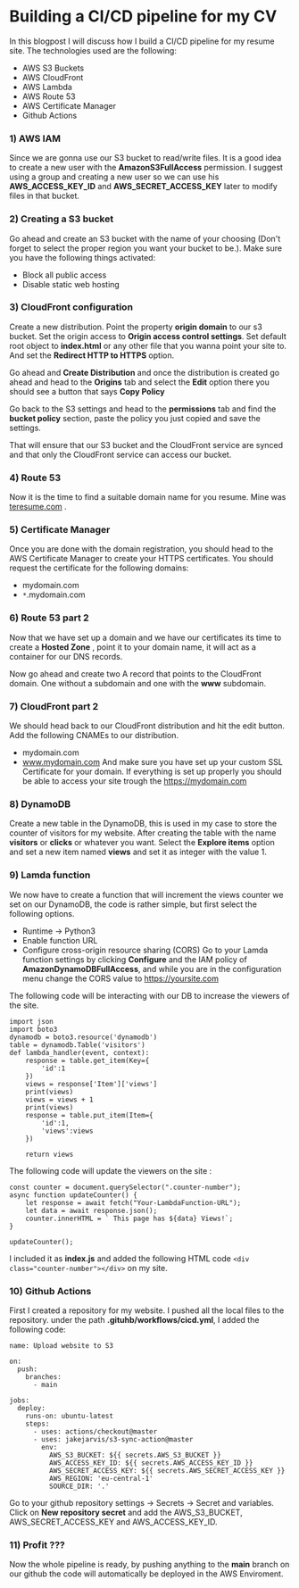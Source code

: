 
# Building a CI/CD pipeline for my CV

In this blogpost I will discuss how I build a CI/CD pipeline for my resume site.
The technologies used are the following:
- AWS S3 Buckets
- AWS CloudFront
- AWS Lambda
- AWS Route 53
- AWS Certificate Manager
- Github Actions


### 1) AWS IAM
Since we are gonna use our S3 bucket to read/write files. 
It is a good idea to create a new user with the **AmazonS3FullAccess** permission. 
I suggest using a group and creating a new user so we can use his **AWS_ACCESS_KEY_ID** and **AWS_SECRET_ACCESS_KEY** later to modify files in that bucket.

### 2) Creating a S3 bucket
Go ahead and create an S3 bucket with the name of your choosing (Don't forget to select the proper region you want your bucket to be.). 
Make sure you have the following things activated:
- Block all public access
- Disable static web hosting

### 3) CloudFront configuration
Create a new distribution. Point the property **origin domain** to our s3 bucket.
Set the origin access to **Origin access control settings**.
Set default root object to **index.html** or any other file that you wanna point your site to.
And set the **Redirect HTTP to HTTPS** option.

Go ahead and **Create Distribution** and once the distribution is created go ahead and head to the **Origins** tab and select the **Edit** option there you should see a button that says **Copy Policy** 

Go back to the S3 settings and head to the **permissions** tab and find the **bucket policy** section, paste the policy you just copied and save the settings.

That will ensure that our S3 bucket and the CloudFront service are synced and that only the CloudFront service can access our bucket.


### 4) Route 53
Now it is the time to find a suitable domain name for you resume. Mine was [teresume.com](https://teresume.com) . 

### 5) Certificate Manager
Once you are done with the domain registration, you should head to the AWS Certificate Manager to create your HTTPS certificates.
You should request the certificate for the following domains:
- mydomain.com
- `*`.mydomain.com
### 6) Route 53 part 2
Now that we have set up a domain and we have our certificates its time to create a **Hosted Zone** , point it to your domain name, it will act as a container for our DNS records.

Now go ahead and create two A record that points to the CloudFront domain.
One without a subdomain and one with the **www** subdomain.

### 7) CloudFront part 2
We should head back to our CloudFront distribution and hit the edit button.
Add the following CNAMEs to our distribution.
- mydomain.com
- www.mydomain.com
And make sure you have set up your custom SSL Certificate for your domain.
If everything is set up properly you should be able to access your site trough the https://mydomain.com

### 8) DynamoDB

Create a new table in the DynamoDB, this is used in my case to store the counter of visitors for my website.
After creating the table with the name **visitors** or **clicks** or whatever you want.
Select the **Explore items** option and set a new item named **views** and set it as integer with the value 1.

### 9) Lamda function
We now have to create a function that will increment the views counter we set on our DynamoDB, the code is rather simple, but first select the following options.
- Runtime -> Python3
- Enable function URL
- Configure cross-origin resource sharing (CORS)
Go to your Lamda function settings by clicking **Configure** and the IAM policy of **AmazonDynamoDBFullAccess**, and while you are in the configuration menu change the CORS value to  https://yoursite.com

The following code will be interacting with our DB to increase the viewers of the site.
```
import json
import boto3
dynamodb = boto3.resource('dynamodb')
table = dynamodb.Table('visitors')
def lambda_handler(event, context):
    response = table.get_item(Key={
        'id':1
    })
    views = response['Item']['views']
    print(views)
    views = views + 1
    print(views)
    response = table.put_item(Item={
        'id':1,
        'views':views
    })
    
    return views
```

The following code will update the viewers on the site :
```
const counter = document.querySelector(".counter-number");  
async function updateCounter() {  
    let response = await fetch("Your-LambdaFunction-URL");  
    let data = await response.json();  
    counter.innerHTML = ` This page has ${data} Views!`;  
}  
  
updateCounter();
```

I included it as **index.js** and added the following HTML code ````<div class="counter-number"></div>```` on my site.

### 10) Github Actions

First I created a repository for my website. 
I pushed all the local files to the repository.
under the path **.gituhb/workflows/cicd.yml**, I added the following code:
```
name: Upload website to S3  
  
on:  
  push:  
    branches:  
      - main  
  
jobs:  
  deploy:  
    runs-on: ubuntu-latest  
    steps:  
      - uses: actions/checkout@master  
      - uses: jakejarvis/s3-sync-action@master  
        env:  
          AWS_S3_BUCKET: ${{ secrets.AWS_S3_BUCKET }}  
          AWS_ACCESS_KEY_ID: ${{ secrets.AWS_ACCESS_KEY_ID }}  
          AWS_SECRET_ACCESS_KEY: ${{ secrets.AWS_SECRET_ACCESS_KEY }}  
          AWS_REGION: 'eu-central-1'  
          SOURCE_DIR: '.'
```

Go to your github repository settings -> Secrets -> Secret and variables.
Click on **New repository secret** and add the AWS_S3_BUCKET, AWS_SECRET_ACCESS_KEY and AWS_ACCESS_KEY_ID.

### 11) Profit ???
Now the whole pipeline is ready, by pushing anything to the **main** branch on our github the code will automatically be deployed in the AWS Enviroment.
